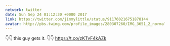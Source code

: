 ```yaml
---
network: twitter
date: Sun Sep 24 01:12:30 +0000 2017
link: https://twitter.com/jimmylittle/status/911760216751878144
avatar: http://pbs.twimg.com/profile_images/280307260/IMG_3651_2_normal.jpg
---
```


👇👇 this guy gets it. 👇👇 https://t.co/zKTvF4kAZk
